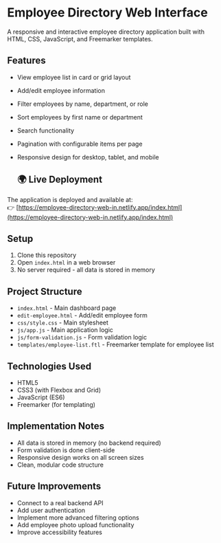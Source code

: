 # Employee Directory Web Interface

A responsive and interactive employee directory application built with HTML, CSS, JavaScript, and Freemarker templates.

## Features

- View employee list in card or grid layout
- Add/edit employee information
- Filter employees by name, department, or role
- Sort employees by first name or department
- Search functionality
- Pagination with configurable items per page
- Responsive design for desktop, tablet, and mobile

  ## 🌍 Live Deployment

The application is deployed and available at:  
👉 [https://employee-directory-web-in.netlify.app/index.html](https://employee-directory-web-in.netlify.app/index.html)


## Setup

1. Clone this repository
2. Open `index.html` in a web browser
3. No server required - all data is stored in memory

## Project Structure

- `index.html` - Main dashboard page
- `edit-employee.html` - Add/edit employee form
- `css/style.css` - Main stylesheet
- `js/app.js` - Main application logic
- `js/form-validation.js` - Form validation logic
- `templates/employee-list.ftl` - Freemarker template for employee list

## Technologies Used

- HTML5
- CSS3 (with Flexbox and Grid)
- JavaScript (ES6)
- Freemarker (for templating)

## Implementation Notes

- All data is stored in memory (no backend required)
- Form validation is done client-side
- Responsive design works on all screen sizes
- Clean, modular code structure

## Future Improvements

- Connect to a real backend API
- Add user authentication
- Implement more advanced filtering options
- Add employee photo upload functionality
- Improve accessibility features
